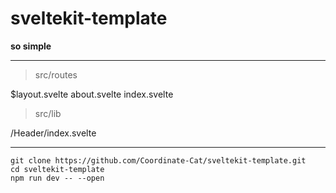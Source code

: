 # sveltekit-template

**so simple**

---

> src/routes

$layout.svelte
about.svelte
index.svelte

> src/lib

/Header/index.svelte

---

```
git clone https://github.com/Coordinate-Cat/sveltekit-template.git
cd sveltekit-template
npm run dev -- --open
```